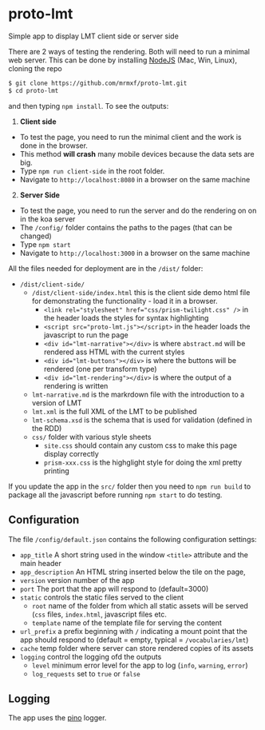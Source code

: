 # proto-lmt

Simple app to display LMT client side or server side

There are 2 ways of testing the rendering. Both will need to
run a minimal web server. This can be done by installing
[NodeJS](https://nodejs.org/en/) (Mac, Win, Linux), 
cloning the repo 

```sh
$ git clone https://github.com/mrmxf/proto-lmt.git
$ cd proto-lmt
```

and then typing `npm install`. To see the outputs:

1. **Client side**
  * To test the page, you need to run
    the minimal client and the work is done in the browser.
  * This method **will crash** many mobile devices because the
    data sets are big.
  * Type `npm run client-side` in the root folder.
  * Navigate to `http://localhost:8080` in a browser on the same machine
2. **Server Side**
  * To test the page, you need to run the server and do the rendering on
    on in the koa server
  * The `/config/` folder contains the paths to the pages (that can be changed)
  * Type `npm start`
  * Navigate to `http://localhost:3000` in a browser on the same machine

All the files needed for deployment are in the `/dist/` folder:

* `/dist/client-side/`
  * `/dist/client-side/index.html` this is the client side demo html file for
     demonstrating the functionality - load it in a browser.
    * `<link rel="stylesheet" href="css/prism-twilight.css" />` in the header loads the styles for syntax highlighting
    * `<script src="proto-lmt.js"></script>` in the header loads the javascript to run the page
    * `<div id="lmt-narrative"></div>` is where `abstract.md` will be rendered ass HTML with the current styles
    * `<div id="lmt-buttons"></div>`  is where the buttons will be rendered (one per transform type)
    * `<div id="lmt-rendering"></div>`  is where the output of a rendering is written
  * `lmt-narrative.md` is the markrdown file with the introduction to a version of LMT
  * `lmt.xml` is the full XML of the LMT to be published
  * `lmt-schema.xsd` is the schema that is used for validation (defined in the RDD)
  * `css/` folder with various style sheets
    * `site.css` should contain any custom css to make this page display correctly
    * `prism-xxx.css` is the highglight style for doing the xml pretty printing

If you update the app in the `src/` folder then you need to `npm run build` to package all the javascript before
running `npm start` to do testing.

## Configuration

The file `/config/default.json` contains the following configuration settings:

* `app_title` A short string used in the window `<title>` attribute and the main header
* `app_description` An HTML string inserted below the tile on the page,
* `version` version number of the app
* `port` The port that the app will respond to (default=3000)
* `static` controls the static files served to the client
  * `root` name of the folder from which all static assets will be served (`css` files, `index.html`, javascript files etc.
  * `template` name of the template file for serving the content
* `url_prefix` a prefix beginning with `/` indicating a mount point that the app should respond to (default = empty, typical = `/vocabularies/lmt`)
* `cache` temp folder where server can store rendered copies of its assets
* `logging` control the logging ofd the outputs
  * `level` minimum error level for the app to log (`info`, `warning`, `error`)
  * `log_requests` set to `true` or `false`

## Logging

The app uses the [pino](https://github.com/pinojs/pino) logger.